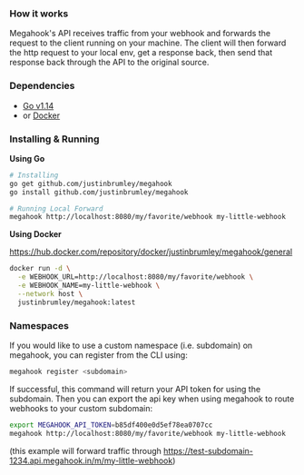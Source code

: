 ### How it works

Megahook's API receives traffic from your webhook and forwards the request to the client running on your machine. The client will then forward the http request to your local env, get a response back, then send that response back through the API to the original source.

### Dependencies

- [Go v1.14](https://golang.org/doc/install)
- or [Docker](https://docs.docker.com/get-docker/)

### Installing & Running

**Using Go**

```bash
# Installing
go get github.com/justinbrumley/megahook
go install github.com/justinbrumley/megahook

# Running Local Forward
megahook http://localhost:8080/my/favorite/webhook my-little-webhook
```

**Using Docker**

https://hub.docker.com/repository/docker/justinbrumley/megahook/general

```bash
docker run -d \
  -e WEBHOOK_URL=http://localhost:8080/my/favorite/webhook \
  -e WEBHOOK_NAME=my-little-webhook \
  --network host \
  justinbrumley/megahook:latest 
```

### Namespaces

If you would like to use a custom namespace (i.e. subdomain) on megahook, you can register from the CLI using:

```bash
megahook register <subdomain>
```

If successful, this command will return your API token for using the subdomain. Then you can export the api key when using megahook to route webhooks to your custom subdomain:

```bash
export MEGAHOOK_API_TOKEN=b85df400e0d5ef78ea0707cc
megahook http://localhost:8080/my/favorite/webhook my-little-webhook 
```

(this example will forward traffic through https://test-subdomain-1234.api.megahook.in/m/my-little-webhook)
